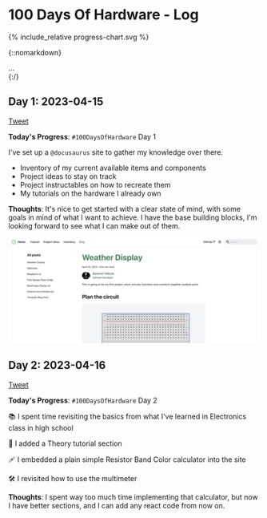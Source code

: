 # 100 Days Of Hardware - Log

{% include_relative progress-chart.svg %}

{::nomarkdown}
<div id="tooltip">...</div>
<script>
{% include_relative progress-chart-tooltip.js %}
</script>
<style>
{% include_relative progress-chart-tooltip.css %}
</style>
{:/}

## Day 1: 2023-04-15

[Tweet](https://twitter.com/BudavariMatyas/status/1647243754212933633)

**Today's Progress**: `#100DaysOfHardware` Day 1

I've set up a `@docusaurus`  site to gather my knowledge over there.

- Inventory of my current available items and components
- Project ideas to stay on track
- Project instructables on how to recreate them
- My tutorials on the hardware I already own

**Thoughts**: It's nice to get started with a clear state of mind, with some goals in mind of what I want to achieve. I have the base building blocks, I'm looking forward to see what I can make out of them.

![Docusaurus site](assets/day-1.jpg)

## Day 2: 2023-04-16

[Tweet](https://twitter.com/BudavariMatyas/status/1647537684133412865)

**Today's Progress**: `#100DaysOfHardware` Day 2

📚 I spent time revisiting the basics from what I've learned in Electronics class in high school

🧠 I added a Theory tutorial section

🩹 I embedded a plain simple Resistor Band Color calculator into the site

🛠️ I revisited how to use the multimeter

**Thoughts**: I spent way too much time implementing that calculator, but now I have better sections, and I can add any react code from now on.
